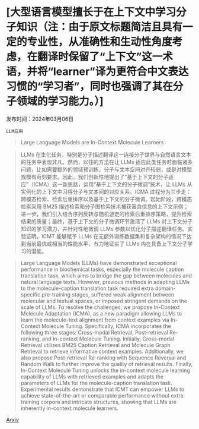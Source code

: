 # [大型语言模型擅长于在上下文中学习分子知识（注：由于原文标题简洁且具有一定的专业性，从准确性和生动性角度考虑，在翻译时保留了“上下文”这一术语，并将“learner”译为更符合中文表达习惯的“学习者”，同时也强调了其在分子领域的学习能力。）]

发布时间：2024年03月06日

`LLM应用`

> Large Language Models are In-Context Molecule Learners

> LLMs 在生化任务，特别是分子描述翻译这一连接分子世界与自然语言文本的任务中表现非凡。然而，以往的方法在让 LLMs 适应此类任务时面临诸多问题，比如需要额外的领域预训练，分子与文本空间对齐较弱，或是对模型规模有苛刻要求。因此，我们创新性地提出了“基于上下文的分子适应”（ICMA）这一新思路，运用“基于上下文的分子微调”技术，让 LLMs 从实例化的上下文中习得分子与文本间的对应关系。ICMA 过程分为三步走：跨模态检索、检索后重排序以及基于上下文的分子微调。起始阶段，跨模态检索采用 BM25 描述检索和分子图检索技术捕获富含信息的上下文示例；进一步，我们引入结合序列反转与随机游走的检索后重排序策略，提升检索结果的质量；最终，基于上下文的分子微调环节激活了 LLMs 对上下文分子知识的学习潜力，并针对性地微调 LLMs 参数以优化分子描述翻译任务。实验证明，ICMT 能够赋予 LLMs 在无额外训练数据集和复杂架构的情况下达到当前最优或相当的性能水平，有力地证实了 LLMs 内在具备上下文分子学习的潜能。

> Large Language Models (LLMs) have demonstrated exceptional performance in biochemical tasks, especially the molecule caption translation task, which aims to bridge the gap between molecules and natural language texts. However, previous methods in adapting LLMs to the molecule-caption translation task required extra domain-specific pre-training stages, suffered weak alignment between molecular and textual spaces, or imposed stringent demands on the scale of LLMs. To resolve the challenges, we propose In-Context Molecule Adaptation (ICMA), as a new paradigm allowing LLMs to learn the molecule-text alignment from context examples via In-Context Molecule Tuning. Specifically, ICMA incorporates the following three stages: Cross-modal Retrieval, Post-retrieval Re-ranking, and In-context Molecule Tuning. Initially, Cross-modal Retrieval utilizes BM25 Caption Retrieval and Molecule Graph Retrieval to retrieve informative context examples. Additionally, we also propose Post-retrieval Re-ranking with Sequence Reversal and Random Walk to further improve the quality of retrieval results. Finally, In-Context Molecule Tuning unlocks the in-context molecule learning capability of LLMs with retrieved examples and adapts the parameters of LLMs for the molecule-caption translation task. Experimental results demonstrate that ICMT can empower LLMs to achieve state-of-the-art or comparable performance without extra training corpora and intricate structures, showing that LLMs are inherently in-context molecule learners.

[Arxiv](https://arxiv.org/abs/2403.04197)